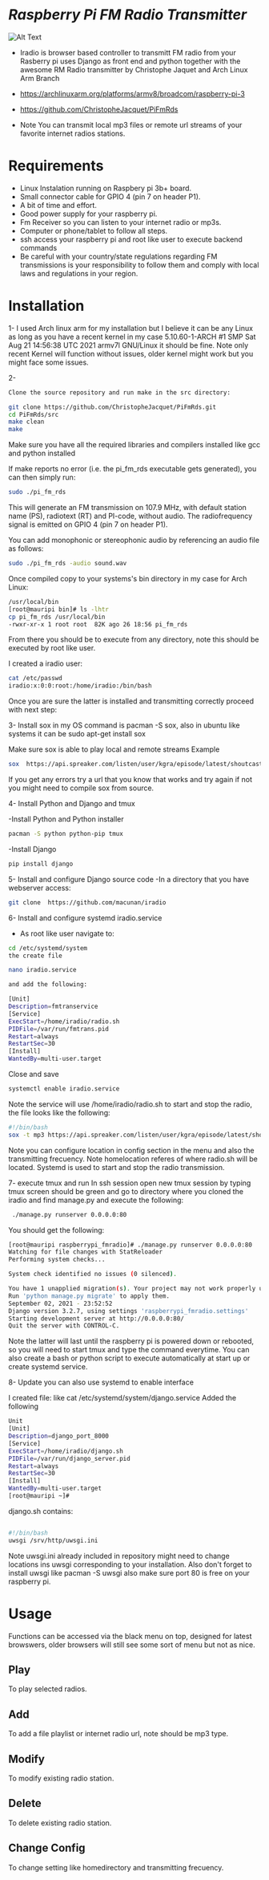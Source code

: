 # _Raspberry Pi FM Radio Transmitter_

![Alt Text](https://github.com/macunan/iradio/blob/main/iradio.gif)


- Iradio is browser based controller to transmitt FM radio from your Rasberry pi uses Django as front end and python together with the awesome RM Radio transmitter  by Christophe Jaquet and Arch Linux Arm Branch 

- https://archlinuxarm.org/platforms/armv8/broadcom/raspberry-pi-3
 
- https://github.com/ChristopheJacquet/PiFmRds

- Note You can transmit local mp3 files or remote url streams of your favorite internet radios stations.

# Requirements
- Linux Instalation running on Raspbery pi 3b+ board.
- Small connector cable for GPIO 4 (pin 7 on header P1).
- A bit of time and effort.
- Good power supply for your raspberry pi.
- Fm Receiver so you can listen to your internet radio  or mp3s.
- Computer or phone/tablet to follow all steps.
- ssh access your raspberry pi and root like user to execute backend commands
- Be careful with your country/state regulations regarding FM  transmissions is your responsibility to follow them and comply with local laws and regulations in your region.
# Installation

1-  I used Arch linux arm for my installation but I believe it can be any Linux as long as you have a recent kernel in my case 5.10.60-1-ARCH #1 SMP Sat Aug 21 14:56:38 UTC 2021 armv7l GNU/Linux it should be fine. Note only recent Kernel will function without issues, older kernel might work but you might face some issues.

2- 
```sh
Clone the source repository and run make in the src directory:

git clone https://github.com/ChristopheJacquet/PiFmRds.git
cd PiFmRds/src
make clean
make
```

Make sure you have all the required libraries and compilers installed  like gcc and python installed

If make reports no error (i.e. the pi_fm_rds executable gets generated), you can then simply run:
```sh
sudo ./pi_fm_rds
```
This will generate an FM transmission on 107.9 MHz, with default station name (PS), radiotext (RT) and PI-code, without audio. The radiofrequency signal is emitted on GPIO 4 (pin 7 on header P1).

You can add monophonic or stereophonic audio by referencing an audio file as follows:
```sh
sudo ./pi_fm_rds -audio sound.wav
```

Once compiled copy to your systems's bin directory in my case for Arch Linux:
```sh
/usr/local/bin
[root@mauripi bin]# ls -lhtr 
cp pi_fm_rds /usr/local/bin
-rwxr-xr-x 1 root root  82K ago 26 18:56 pi_fm_rds


```

From there you should be to execute from any directory, note this should be executed by root like user.

I created a iradio user:
```sh
cat /etc/passwd
iradio:x:0:0:root:/home/iradio:/bin/bash
```

Once you are sure the latter is installed and transmitting correctly proceed with next step:

3-
Install sox in my OS command is pacman -S sox, also in ubuntu like systems it can be sudo apt-get install sox

Make sure sox is able to play local and remote streams
Example
```sh
sox  https://api.spreaker.com/listen/user/kgra/episode/latest/shoutcast.mp3
```
If you get any errors try a url that you know that works and try again if not you might need to compile sox from source.

4- Install Python and Django and tmux

-Install Python and Python installer
```sh
pacman -S python python-pip tmux
```
-Install Django
```sh
pip install django
```

5- Install and configure Django source code
-In a directory that you have webserver access:
```sh
git clone  https://github.com/macunan/iradio
```

6- Install and configure systemd iradio.service
- As root like user navigate to:
```sh
cd /etc/systemd/system
the create file

nano iradio.service

and add the following:

[Unit]
Description=fmtranservice
[Service]
ExecStart=/home/iradio/radio.sh
PIDFile=/var/run/fmtrans.pid
Restart=always
RestartSec=30
[Install]
WantedBy=multi-user.target
```
Close and save
```sh
systemctl enable iradio.service
```
Note the service will use /home/iradio/radio.sh to start and stop the radio, the file
looks like the following:
```sh
#!/bin/bash
sox -t mp3 https://api.spreaker.com/listen/user/kgra/episode/latest/shoutcast.mp3 -t wav - |pi_fm_rds -freq  91.5.0 -audio -
 ```

Note you can configure location in config section in the menu and also the transmitting frecuency.
Note homelocation referes of where radio.sh will be located. Systemd is used to start and stop the radio transmission.




7- execute tmux and run
In ssh session open new tmux session by typing tmux screen should be green and go to directory
where you cloned the iradio and find manage.py and execute the following:


```sh
 ./manage.py runserver 0.0.0.0:80
 ```
 You should get the following:
```sh
[root@mauripi raspberrypi_fmradio]# ./manage.py runserver 0.0.0.0:80
Watching for file changes with StatReloader
Performing system checks...

System check identified no issues (0 silenced).

You have 1 unapplied migration(s). Your project may not work properly until you apply the migrations for app(s): fmtrans.
Run 'python manage.py migrate' to apply them.
September 02, 2021 - 23:52:52
Django version 3.2.7, using settings 'raspberrypi_fmradio.settings'
Starting development server at http://0.0.0.0:80/
Quit the server with CONTROL-C.
```
Note the latter will last until the raspberry pi is powered down or rebooted, so you will need to start tmux and type the command everytime. You can also create a bash or python script to execute automatically at start up or create systemd service.


8- Update you can also use systemd to enable interface

 I created file: like cat /etc/systemd/system/django.service
Added the following

```sh
Unit
[Unit]
Description=django_port_8000
[Service]
ExecStart=/home/iradio/django.sh
PIDFile=/var/run/django_server.pid
Restart=always
RestartSec=30
[Install]
WantedBy=multi-user.target
[root@mauripi ~]# 
```

django.sh contains:

```sh

#!/bin/bash
uwsgi /srv/http/uwsgi.ini

```


Note uwsgi.ini already included in repository might need to change locations ins uwsgi corresponding to your installation.
Also don't forget to install uwsgi  like  pacman -S uwsgi also make sure port 80 is free on your raspberry pi.



# Usage

Functions can be accessed via the black menu on top, designed for latest browswers, older browsers will still see some sort of menu but not as nice.
## Play
To play selected radios.
## Add 
To add a file playlist or internet radio url, note should be mp3 type.

## Modify
To modify existing radio station.
## Delete
To delete existing radio station.
## Change Config
To change setting like homedirectory and transmitting frecuency.



